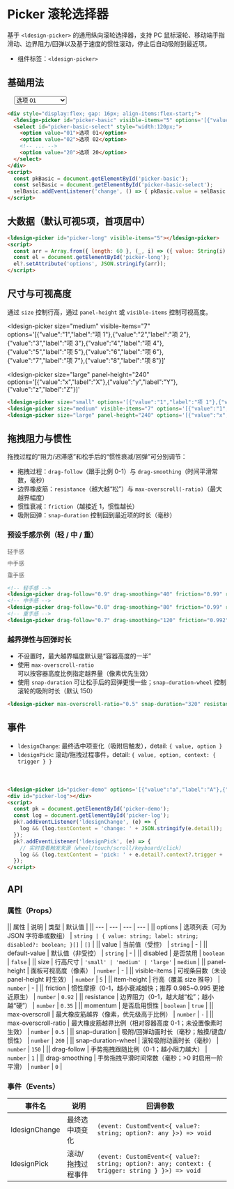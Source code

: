 # Picker 滚轮选择器

基于 `<ldesign-picker>` 的通用纵向滚轮选择器，支持 PC 鼠标滚轮、移动端手指滑动、边界阻力/回弹以及基于速度的惯性滚动，停止后自动吸附到最近项。

- 组件标签：`<ldesign-picker>`

## 基础用法

<div class="demo-container" style="display:flex; gap: 16px; align-items:flex-start;">
  <!-- 左：picker -->
  <ldesign-picker
    id="picker-basic"
    visible-items="5"
    options='[{"value":"01","label":"选项 01"},{"value":"02","label":"选项 02"},{"value":"03","label":"选项 03"},{"value":"04","label":"选项 04"},{"value":"05","label":"选项 05"},{"value":"06","label":"选项 06"},{"value":"07","label":"选项 07"},{"value":"08","label":"选项 08"},{"value":"09","label":"选项 09"},{"value":"10","label":"选项 10"},{"value":"11","label":"选项 11"},{"value":"12","label":"选项 12"},{"value":"13","label":"选项 13"},{"value":"14","label":"选项 14"},{"value":"15","label":"选项 15"},{"value":"16","label":"选项 16"},{"value":"17","label":"选项 17"},{"value":"18","label":"选项 18"},{"value":"19","label":"选项 19"},{"value":"20","label":"选项 20"}]'
  ></ldesign-picker>

  <!-- 右：select，选择右侧即同步左侧的选中项 -->
  <select id="picker-basic-select" style="width: 120px;">
    <option value="01">选项 01</option>
    <option value="02">选项 02</option>
    <option value="03">选项 03</option>
    <option value="04">选项 04</option>
    <option value="05">选项 05</option>
    <option value="06">选项 06</option>
    <option value="07">选项 07</option>
    <option value="08">选项 08</option>
    <option value="09">选项 09</option>
    <option value="10">选项 10</option>
    <option value="11">选项 11</option>
    <option value="12">选项 12</option>
    <option value="13">选项 13</option>
    <option value="14">选项 14</option>
    <option value="15">选项 15</option>
    <option value="16">选项 16</option>
    <option value="17">选项 17</option>
    <option value="18">选项 18</option>
    <option value="19">选项 19</option>
    <option value="20">选项 20</option>
  </select>
</div>
<script>
  const pkBasic = document.getElementById('picker-basic');
  const selBasic = document.getElementById('picker-basic-select');
  selBasic?.addEventListener('change', () => {
    pkBasic && (pkBasic.value = selBasic.value);
  });
</script>

```html
<div style="display:flex; gap: 16px; align-items:flex-start;">
  <ldesign-picker id="picker-basic" visible-items="5" options='[{"value":"01","label":"选项 01"}, {"value":"02","label":"选项 02"}, ...]'></ldesign-picker>
  <select id="picker-basic-select" style="width:120px;">
    <option value="01">选项 01</option>
    <option value="02">选项 02</option>
    <!-- ... -->
    <option value="20">选项 20</option>
  </select>
</div>
<script>
  const pkBasic = document.getElementById('picker-basic');
  const selBasic = document.getElementById('picker-basic-select');
  selBasic.addEventListener('change', () => { pkBasic.value = selBasic.value; });
</script>
```

## 大数据（默认可视5项，首项居中）

<div class="demo-container" style="flex-direction: column; align-items: flex-start; gap: 8px;">
  <ldesign-picker id="picker-long" visible-items="5"></ldesign-picker>
</div>

```html
<ldesign-picker id="picker-long" visible-items="5"></ldesign-picker>
<script>
  const arr = Array.from({ length: 60 }, (_, i) => ({ value: String(i).padStart(2, '0'), label: String(i).padStart(2, '0') }));
  const el = document.getElementById('picker-long');
  el?.setAttribute('options', JSON.stringify(arr));
</script>
```

## 尺寸与可视高度

通过 `size` 控制行高，通过 `panel-height` 或 `visible-items` 控制可视高度。

<div class="demo-container" style="gap: 24px; align-items: flex-start;">
  <ldesign-picker
    size="small"
    options='[{"value":"1","label":"项 1"},{"value":"2","label":"项 2"},{"value":"3","label":"项 3"},{"value":"4","label":"项 4"},{"value":"5","label":"项 5"},{"value":"6","label":"项 6"},{"value":"7","label":"项 7"},{"value":"8","label":"项 8"},{"value":"9","label":"项 9"},{"value":"10","label":"项 10"}]'
  ></ldesign-picker>

  <ldesign-picker
    size="medium"
    visible-items="7"
    options='[{"value":"1","label":"项 1"},{"value":"2","label":"项 2"},{"value":"3","label":"项 3"},{"value":"4","label":"项 4"},{"value":"5","label":"项 5"},{"value":"6","label":"项 6"},{"value":"7","label":"项 7"},{"value":"8","label":"项 8"}]'
  ></ldesign-picker>

  <ldesign-picker
    size="large"
    panel-height="240"
    options='[{"value":"x","label":"X"},{"value":"y","label":"Y"},{"value":"z","label":"Z"}]'
  ></ldesign-picker>
</div>

```html
<ldesign-picker size="small" options='[{"value":"1","label":"项 1"},{"value":"2","label":"项 2"}]'></ldesign-picker>
<ldesign-picker size="medium" visible-items="7" options='[{"value":"1","label":"项 1"}, {"value":"2","label":"项 2"}, ...]'></ldesign-picker>
<ldesign-picker size="large" panel-height="240" options='[{"value":"x","label":"X"},{"value":"y","label":"Y"},{"value":"z","label":"Z"}]'></ldesign-picker>
```

## 拖拽阻力与惯性

拖拽过程的“阻力/迟滞感”和松手后的“惯性衰减/回弹”可分别调节：
- 拖拽过程：`drag-follow`（跟手比例 0-1）与 `drag-smoothing`（时间平滑常数，毫秒）
- 边界橡皮筋：`resistance`（越大越“松”）与 `max-overscroll(-ratio)`（最大越界幅度）
- 惯性衰减：`friction`（越接近 1，惯性越长）
- 吸附回弹：`snap-duration` 控制回到最近项的时长（毫秒）

### 预设手感示例（轻 / 中 / 重）
<div class="demo-container" style="gap: 24px; align-items: flex-start; flex-wrap: wrap;">
  <div>
    <div style="margin-bottom: 8px; color:#666; font-size:13px;">轻手感</div>
    <ldesign-picker
      visible-items="5"
      options='[{"value":"1","label":"1"},{"value":"2","label":"2"},{"value":"3","label":"3"},{"value":"4","label":"4"},{"value":"5","label":"5"},{"value":"6","label":"6"}]'
      drag-follow="0.9"
      drag-smoothing="40"
      friction="0.99"
      resistance="0.6"
      max-overscroll-ratio="0.25"
      snap-duration="260"
    ></ldesign-picker>
  </div>
  <div>
    <div style="margin-bottom: 8px; color:#666; font-size:13px;">中手感</div>
    <ldesign-picker
      visible-items="5"
      options='[{"value":"A","label":"A"},{"value":"B","label":"B"},{"value":"C","label":"C"},{"value":"D","label":"D"},{"value":"E","label":"E"}]'
      drag-follow="0.8"
      drag-smoothing="80"
      friction="0.99"
      resistance="0.8"
      max-overscroll-ratio="0.5"
      snap-duration="300"
    ></ldesign-picker>
  </div>
  <div>
    <div style="margin-bottom: 8px; color:#666; font-size:13px;">重手感</div>
    <ldesign-picker
      visible-items="5"
      options='[{"value":"x","label":"x"},{"value":"y","label":"y"},{"value":"z","label":"z"},{"value":"w","label":"w"},{"value":"v","label":"v"}]'
      drag-follow="0.7"
      drag-smoothing="120"
      friction="0.992"
      resistance="0.9"
      max-overscroll-ratio="0.6"
      snap-duration="320"
    ></ldesign-picker>
  </div>
</div>

```html
<!-- 轻手感 -->
<ldesign-picker drag-follow="0.9" drag-smoothing="40" friction="0.99" resistance="0.6" max-overscroll-ratio="0.25" snap-duration="260" />
<!-- 中手感 -->
<ldesign-picker drag-follow="0.8" drag-smoothing="80" friction="0.99" resistance="0.8" max-overscroll-ratio="0.5" snap-duration="300" />
<!-- 重手感 -->
<ldesign-picker drag-follow="0.7" drag-smoothing="120" friction="0.992" resistance="0.9" max-overscroll-ratio="0.6" snap-duration="320" />
```

### 越界弹性与回弹时长
- 不设置时，最大越界幅度默认是“容器高度的一半”
- 使用 `max-overscroll-ratio` 可以按容器高度比例指定越界量（像素优先生效）
- 使用 `snap-duration` 可让松手后的回弹更慢一些；`snap-duration-wheel` 控制滚轮的吸附时长（默认 150）

<div class="demo-container" style="gap: 24px; align-items: flex-start;">
  <ldesign-picker
    visible-items="5"
    options='[{"value":"01","label":"01"},{"value":"02","label":"02"},{"value":"03","label":"03"},{"value":"04","label":"04"},{"value":"05","label":"05"}]'
    max-overscroll-ratio="0.5"
    snap-duration="320"
    resistance="0.8"
  ></ldesign-picker>
</div>

```html
<ldesign-picker max-overscroll-ratio="0.5" snap-duration="320" resistance="0.8" />
```

## 事件

- `ldesignChange`: 最终选中项变化（吸附后触发），detail: `{ value, option }`
- `ldesignPick`: 滚动/拖拽过程事件，detail: `{ value, option, context: { trigger } }`

<div class="demo-container" style="flex-direction: column; align-items: flex-start; gap: 8px;">
  <ldesign-picker id="picker-demo" options='[{"value":"a","label":"A"},{"value":"b","label":"B"},{"value":"c","label":"C"}]'></ldesign-picker>
  <div id="picker-log" style="min-height:22px;color:#666;font-size:13px;"></div>
</div>

```html
<ldesign-picker id="picker-demo" options='[{"value":"a","label":"A"},{"value":"b","label":"B"},{"value":"c","label":"C"}]'></ldesign-picker>
<div id="picker-log"></div>
<script>
  const pk = document.getElementById('picker-demo');
  const log = document.getElementById('picker-log');
  pk?.addEventListener('ldesignChange', (e) => {
    log && (log.textContent = 'change: ' + JSON.stringify(e.detail));
  });
  pk?.addEventListener('ldesignPick', (e) => {
    // 实时查看触发来源（wheel/touch/scroll/keyboard/click）
    log && (log.textContent = 'pick: ' + e.detail?.context?.trigger + ' -> ' + (e.detail?.value ?? 'undefined'));
  });
</script>
```

## API

### 属性（Props）

|| 属性 | 说明 | 类型 | 默认值 |
|| --- | --- | --- | --- |
|| options | 选项列表（可为 JSON 字符串或数组） | `string | { value: string; label: string; disabled?: boolean; }[]` | `[]` |
|| value | 当前值（受控） | `string` | - |
|| default-value | 默认值（非受控） | `string` | - |
|| disabled | 是否禁用 | `boolean` | `false` |
|| size | 行高尺寸 | `'small' | 'medium' | 'large'` | `medium` |
|| panel-height | 面板可视高度（像素） | `number` | - |
|| visible-items | 可视条目数（未设 panel-height 时生效） | `number` | `5` |
|| item-height | 行高（覆盖 size 推导） | `number` | - |
|| friction | 惯性摩擦（0-1，越小衰减越快；推荐 0.985~0.995 更接近原生） | `number` | `0.92` |
|| resistance | 边界阻力（0-1，越大越“松”；越小越“硬”） | `number` | `0.35` |
|| momentum | 是否启用惯性 | `boolean` | `true` |
|| max-overscroll | 最大橡皮筋越界（像素，优先级高于比例） | `number` | `-` |
|| max-overscroll-ratio | 最大橡皮筋越界比例（相对容器高度 0-1；未设置像素时生效） | `number` | `0.5` |
|| snap-duration | 吸附/回弹动画时长（毫秒；触摸/键盘/惯性） | `number` | `260` |
|| snap-duration-wheel | 滚轮吸附动画时长（毫秒） | `number` | `150` |
|| drag-follow | 手势拖拽跟随比例（0-1；越小阻力越大） | `number` | `1` |
|| drag-smoothing | 手势拖拽平滑时间常数（毫秒；>0 时启用一阶平滑） | `number` | `0` |

### 事件（Events）

| 事件名 | 说明 | 回调参数 |
| --- | --- | --- |
| ldesignChange | 最终选中项变化 | `(event: CustomEvent<{ value?: string; option?: any }>) => void` |
| ldesignPick | 滚动/拖拽过程事件 | `(event: CustomEvent<{ value?: string; option?: any; context: { trigger: string } }>) => void` |